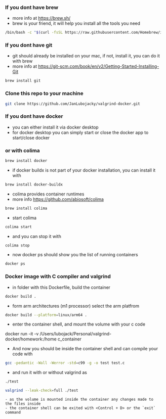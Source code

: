 ### If you dont have brew
- more info at https://brew.sh/
- brew is your friend, it will help you install all the tools you need
```bash
/bin/bash -c "$(curl -fsSL https://raw.githubusercontent.com/Homebrew/install/HEAD/install.sh)"
```

### If you dont have git
- git should already be installed on your mac, if not, install it, you can do it with brew
- more info at https://git-scm.com/book/en/v2/Getting-Started-Installing-Git
```bash
brew install git
```

### Clone this repo to your machine
```bash
git clone https://github.com/JanLubojacky/valgrind-docker.git
```

### If you dont have docker

- you can either install it via docker desktop
- for docker desktop you can simply start or close the docker app to start/close docker

### or with colima
```bash
brew install docker
```
- if docker buildx is not part of your docker installation, you can install it with
```bash
brew install docker-buildx
```
- colima provides container runtimes
- more info https://github.com/abiosoft/colima
```bash
brew install colima
```
- start colima
```bash
colima start
```
- and you can stop it with
```bash
colima stop
```
- now docker ps should show you the list of running containers
```sh
docker ps
```

### Docker image with C compiler and valgrind
- in folder with this Dockerfile, build the container
```sh
docker build .
```
- form arm architectures (m1 processor) select the arm platfrom
```sh
docker build --platform=linux/arm64 .
```
- enter the container shell, and mount the volume with your c code

docker run -it -v /Users/lubojack/Personal/valgrind-docker/homework:/home c_container

- And now you should be inside the container shell and can compile your code with

```sh
gcc -pedantic -Wall -Werror -std=c99 -g -o test test.c
```

- and run it with or without valgrind as

```sh
./test
```
```sh
valgrind --leak-check=full ./test
```
```
- as the volume is mounted inside the container any changes made to the files inside
- the container shell can be exited with <Control + D> or the `exit` command
